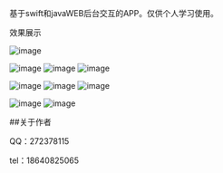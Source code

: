 
基于swift和javaWEB后台交互的APP。仅供个人学习使用。

效果展示

![image](https://github.com/900emperor/ecy/blob/master/images/登录页面.jpg)

![image](https://github.com/900emperor/ecy/blob/master/images/首页.jpg)
![image](https://github.com/900emperor/ecy/blob/master/images/环保公益活动1.jpg)
![image](https://github.com/900emperor/ecy/blob/master/images/环保公益活动4.jpg)

![image](https://github.com/900emperor/ecy/blob/master/images/废品回收.jpg)
![image](https://github.com/900emperor/ecy/blob/master/images/废品回收商家信息.jpg)
![image](https://github.com/900emperor/ecy/blob/master/images/二手物品交易市场.jpg)

![image](https://github.com/900emperor/ecy/blob/master/images/已添加的个人信息.jpg)
![image](https://github.com/900emperor/ecy/blob/master/images/个人信息.jpg)



##关于作者


QQ：272378115


tel：18640825065
